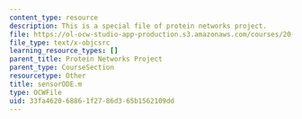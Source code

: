 ```yaml
---
content_type: resource
description: This is a special file of protein networks project.
file: https://ol-ocw-studio-app-production.s3.amazonaws.com/courses/20-320-analysis-of-biomolecular-and-cellular-systems-fall-2012/33fa462068861f2786d365b1562109dd_sensorODE.m
file_type: text/x-objcsrc
learning_resource_types: []
parent_title: Protein Networks Project
parent_type: CourseSection
resourcetype: Other
title: sensorODE.m
type: OCWFile
uid: 33fa4620-6886-1f27-86d3-65b1562109dd
---
```

